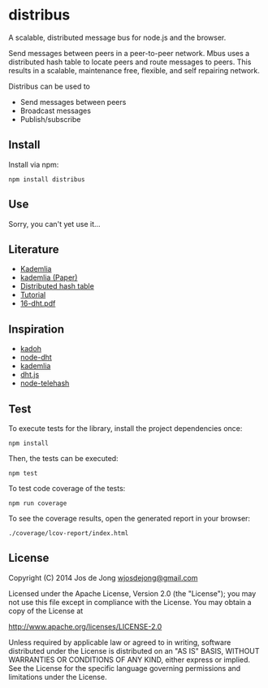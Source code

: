 # distribus

A scalable, distributed message bus for node.js and the browser.

Send messages between peers in a peer-to-peer network. Mbus uses a distributed
hash table to locate peers and route messages to peers. This results in a
scalable, maintenance free, flexible, and self repairing network.

Distribus can be used to

- Send messages between peers
- Broadcast messages
- Publish/subscribe


## Install

Install via npm:

    npm install distribus


## Use

Sorry, you can't yet use it...


## Literature

- [Kademlia](http://en.wikipedia.org/wiki/Kademlia)
- [kademlia (Paper)](http://pdos.csail.mit.edu/~petar/papers/maymounkov-kademlia-lncs.pdf)
- [Distributed hash table](http://en.wikipedia.org/wiki/Distributed_hash_table)
- [Tutorial](http://tutorials.jenkov.com/p2p/index.html)
- [16-dht.pdf](https://www.cs.cmu.edu/~dga/15-744/S07/lectures/16-dht.pdf)


## Inspiration

- [kadoh](http://jinroh.github.io/kadoh/)
- [node-dht](https://github.com/stbuehler/node-dht)
- [kademlia](https://github.com/nikhilm/kademlia)
- [dht.js](https://github.com/indutny/dht.js)
- [node-telehash](https://github.com/mnaamani/node-telehash)


## Test

To execute tests for the library, install the project dependencies once:

    npm install

Then, the tests can be executed:

    npm test

To test code coverage of the tests:

    npm run coverage

To see the coverage results, open the generated report in your browser:

    ./coverage/lcov-report/index.html


## License

Copyright (C) 2014 Jos de Jong <wjosdejong@gmail.com>

Licensed under the Apache License, Version 2.0 (the "License");
you may not use this file except in compliance with the License.
You may obtain a copy of the License at

   http://www.apache.org/licenses/LICENSE-2.0

Unless required by applicable law or agreed to in writing, software
distributed under the License is distributed on an "AS IS" BASIS,
WITHOUT WARRANTIES OR CONDITIONS OF ANY KIND, either express or implied.
See the License for the specific language governing permissions and
limitations under the License.
